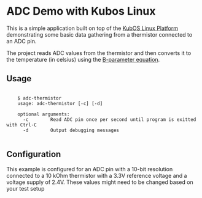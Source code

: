 # ADC Demo with Kubos Linux

This is a simple application built on top of the [KubOS Linux Platform](https://github.com/kubos/kubos-linux-build) 
demonstrating some basic data gathering from a thermistor connected to an ADC pin.

The project reads ADC values from the thermistor and then converts it to the temperature (in celsius) using the 
[B-parameter equation](https://en.wikipedia.org/wiki/Thermistor#B_or_.CE.B2_parameter_equation).

## Usage

```

    $ adc-thermistor
    usage: adc-thermistor [-c] [-d]
    
    optional arguments:
      -c        Read ADC pin once per second until program is exitted with Ctrl-C
      -d        Output debugging messages
      
```

## Configuration

This example is configured for an ADC pin with a 10-bit resolution connected to a 10 kOhm
thermistor with a 3.3V reference voltage and a voltage supply of 2.4V. These values might
need to be changed based on your test setup

